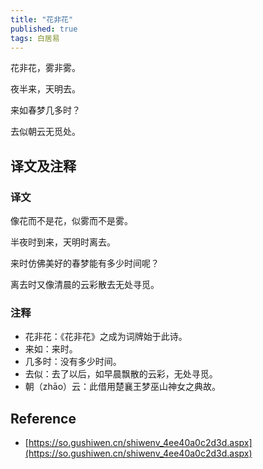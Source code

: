 ```yaml
---
title: "花非花"
published: true
tags: 白居易
---
```


花非花，雾非雾。

夜半来，天明去。

来如春梦几多时？

去似朝云无觅处。

## 译文及注释

### 译文

像花而不是花，似雾而不是雾。

半夜时到来，天明时离去。

来时仿佛美好的春梦能有多少时间呢？

离去时又像清晨的云彩散去无处寻觅。

### 注释

- 花非花：《花非花》之成为词牌始于此诗。
- 来如：来时。
- 几多时：没有多少时间。
- 去似：去了以后，如早晨飘散的云彩，无处寻觅。
- 朝（zhāo）云：此借用楚襄王梦巫山神女之典故。

## Reference

- [https://so.gushiwen.cn/shiwenv_4ee40a0c2d3d.aspx](https://so.gushiwen.cn/shiwenv_4ee40a0c2d3d.aspx)